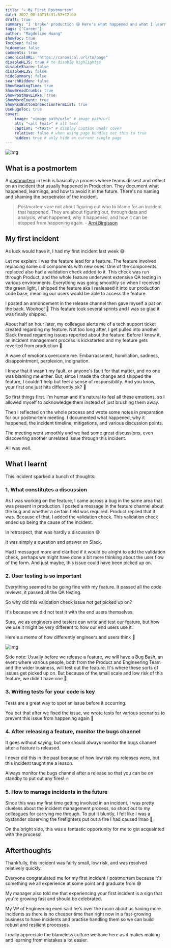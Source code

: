 ```yaml
---
title: "💀 My First Postmortem"
date: 2022-08-16T15:31:57+12:00
draft: true
summary: "I 'broke' production 😅 Here's what happened and what I learnt"
tags: ["Career"]
author: "Magdeline Huang"
showToc: true
TocOpen: false
hidemeta: false
comments: true
canonicalURL: "https://canonical.url/to/page"
disableHLJS: true # to disable highlightjs
disableShare: false
disableHLJS: false
hideSummary: false
searchHidden: false
ShowReadingTime: true
ShowBreadCrumbs: true
ShowPostNavLinks: true
ShowWordCount: true
ShowRssButtonInSectionTermList: true
UseHugoToc: true
cover:
    image: "<image path/url>" # image path/url
    alt: "<alt text>" # alt text
    caption: "<text>" # display caption under cover
    relative: false # when using page bundles set this to true
    hidden: true # only hide on current single page
---
```


![Img](https://miro.medium.com/max/900/1*yAHNy48W06zLymKwBxClWA.jpeg#center)

## What is a postmortem

A [postmortem](https://kwa29.medium.com/it-post-mortem-guidelines-77214c6e7e34) in tech is basically a process where teams dissect and reflect on an incident that usually happened in Production. They document what happened, learnings, and how to avoid it in the future. There's no naming and shaming the perpetrator of the incident.

> Postmortems are not about figuring out who to blame for an incident that happened. They are about figuring out, through data and analysis, what happened, why it happened, and how it can be stopped from happening again. - [Arni Birgisson](https://twitter.com/arnibirgisson)

## My first incident

As luck would have it, I had my first incident last week 😅

Let me explain: I was the feature lead for a feature. The feature involved replacing some old components with new ones. One of the components replaced also had a validation check added to it. This check was run through Product, and the whole feature underwent extensive QA testing in various environments. Everything was going smoothly so when I received the green light, I shipped the feature aka I realeased it into our production code base, meaning our users would be able to access the feature.

I posted an annoncement in the release channel then gave myself a pat on the back. Woohoo! 🥳 This feature took several sprints and I was so glad it was finally shipped.

About half an hour later, my colleague alerts me of a tech support ticket created regarding my feature. Not too long after, I get pulled into another Slack thread regarding issues reported about the feature. Before I know it, an incident management process is kickstarted and my feature gets reverted from production 🤡

A wave of emotions overcome me. Embarrassment, humiliation, sadness, disappointment, perplexion, indignation.

I knew that it wasn't my fault, or anyone's fault for that matter, and no one was blaming me either. But, since I made the change and shipped the feature, I couldn't help but feel a sense of responsibility. And you know, your first one just hits differently ok? 🥲

So first things first. I'm human and it's natural to feel all these emotions, so I allowed myself to acknowledge them instead of just brushing them away.

Then I reflected on the whole process and wrote some notes in preparation for our postmortem meeting. I documented what happened, why it happened, the incident timeline, mitigations, and various discussion points.

The meeting went smoothly and we had some great discussions, even discovering another unrelated issue through this incident.

All was well.

## What I learnt

This incident sparked a bunch of thoughts:

### 1. What constitutes a discussion

As I was working on the feature, I came across a bug in the same area that was present in production. I posted a message in the feature channel about the bug and whether a certain field was required. Product replied that it was. Because of that, I added the validation check. This validation check ended up being the cause of the incident.

In retrospect, that was hardly a discussion 😅

It was simply a question and answer on Slack.

Had I messaged more and clarified if it would be alright to add the validation check, perhaps we might have done a bit more thinking about the user flow of the form. And just maybe, this issue could have been picked up on.

### 2. User testing is so important

Everything seemed to be going fine with my feature. It passed all the code reviews, it passed all the QA testing.

So why did this validation check issue not get picked up on?

It's because we did not test it with the end users themselves.

Sure, we as engineers and testers can write and test our feature, but how we use it might be very different to how our end users use it.

Here's a meme of how differently engineers and users think 🤣

![Img](https://res.cloudinary.com/practicaldev/image/fetch/s--l-SwdXF5--/c_imagga_scale,f_auto,fl_progressive,h_420,q_auto,w_1000/https://dev-to-uploads.s3.amazonaws.com/i/rv0scugndbxl66lldkuo.png#center)

Side note: Usually before we release a feature, we will have a Bug Bash, an event where various people, both from the Product and Engineering Team and the wider business, will test out the feature. It's where these sorts of issues get picked up on. But because of the small scale and low risk of this feature, we didn't have one 🥲

### 3. Writing tests for your code is key

Tests are a great way to spot an issue before it occurring.

You bet that after we fixed the issue, we wrote tests for various scenarios to prevent this issue from happening again 🤡

### 4. After releasing a feature, monitor the bugs channel

It goes without saying, but one should always monitor the bugs channel after a feature is released.

I never did this in the past because of how low risk my releases were, but this incident taught me a lesson.

Always monitor the bugs channel after a release so that you can be on standby to put out any fires! 🔥

### 5. How to manage incidents in the future

Since this was my first time getting involved in an incident, I was pretty clueless about the incident management process, so shout out to my colleagues for carrying me through. To put it bluntly, I felt like I was a bystander observing the firefighters put out a fire I had caused lmao 🤣

On the bright side, this was a fantastic opportunity for me to get acquainted with the process!

## Afterthoughts

Thankfully, this incident was fairly small, low risk, and was resolved relatively quickly.

Everyone congratulated me for my first incident / postmortem because it's something we all experience at some point and graduate from 😅

My manager also told me that experiencing your first incident is a sign that you're growing fast and should be celebrated.

My VP of Engineering even said he's over the moon about us having more incidents as there is no cheaper time than right now in a fast-growing business to have incidents and practise handling them so we can build robust and resilient processes.

I really appreciate the blameless culture we have here as it makes making and learning from mistakes a lot easier.
